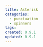 ```yaml
---
title: Asterisk
categories:
  - punctuation
  - spinners
tags:
created: 0.9.1
updated: 0.9.1
---
```

